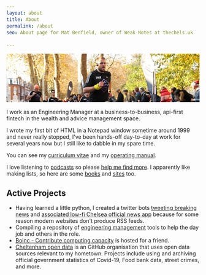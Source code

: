 ```yaml
---
layout: about
title: About
permalink: /about
seo: About page for Mat Benfield, owner of Weak Notes at thechels.uk

--- 
```


![banner photo of Mat running in London](/images/gh-header-image-cropped.jpg)

I work as an Engineering Manager at a business-to-business, api-first fintech in the wealth and advice management space. 

I wrote my first bit of HTML in a Notepad window sometime around 1999 and never really stopped, I've been hands-off day-to-day at work for several years now but I still like to dabble in my spare time.

You can see my [curriculum vitae](/cv) and my [operating manual](/manual). 

I love listening to [podcasts](/podcasts) so please [help me find more](https://github.com/MatBenfield/TheChels.uk/issues/new?assignees=MatBenfield&labels=podcast&template=podcast.md). I apparently like making lists, so here are some [books](/books) and [sites](/sites) too.

## Active Projects

* Having learned a little python, I created a twitter bots [tweeting breaking news](https://github.com/TheChelsOrg/bot_tocfcws_news) and [associated low-fi Chelsea official news app](https://app.thechels.uk) because for some reason modern websites don't produce RSS feeds.
*  Compiling a repository of [engineering management](https://github.com/MatBenfield/engineering-management) tools to help the day job and others in the role.
* [Boinc - Contribute computing capacity](https://boinc.thechels.uk) is hosted for a friend.
* [Cheltenham open data](https://cheltenham-open-data.github.io) is an GitHub organisation that uses open data sources relevant to my hometown. Projects include using and archiving official government statistics of Covid-19, Food bank data, street crimes, and more.
